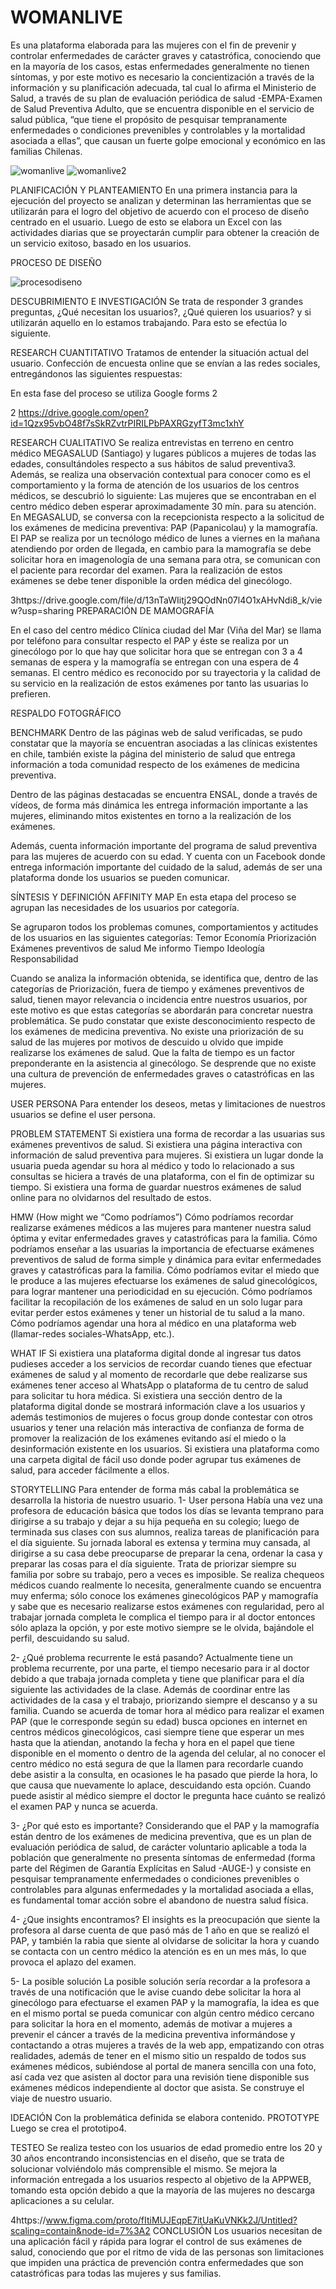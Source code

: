 # WOMANLIVE

Es una plataforma elaborada para las mujeres con el fin de prevenir y controlar enfermedades de carácter graves y catastrófica, conociendo que en la mayoría de los casos, estas enfermedades generalmente no tienen síntomas, y por este motivo es necesario la concientización a través de la información y su planificación adecuada, tal cual lo afirma el Ministerio de Salud, a través de su plan de evaluación periódica de salud -EMPA-Examen de Salud Preventiva Adulto, que se encuentra disponible en el servicio de salud pública, “que tiene el propósito de pesquisar tempranamente enfermedades o condiciones prevenibles y controlables y la mortalidad asociada a ellas”, que causan un fuerte golpe emocional y económico en las familias Chilenas.

![womanlive](https://user-images.githubusercontent.com/32302490/37931977-a916c57e-311d-11e8-9779-cae29dae4d59.png)
![womanlive2](https://user-images.githubusercontent.com/32302490/37945364-3a7b7964-3156-11e8-843e-e3c435808834.png)


PLANIFICACIÓN Y PLANTEAMIENTO
En una primera instancia para la ejecución del proyecto se analizan y determinan las herramientas que se utilizarán para el logro del objetivo de acuerdo con el proceso de diseño centrado en el usuario.
Luego de esto se elabora un Excel con las actividades diarias que se proyectarán cumplir para obtener la creación de un servicio exitoso, basado en los usuarios.



PROCESO DE DISEÑO

![procesodiseno](https://user-images.githubusercontent.com/32302490/37945508-fb626fac-3156-11e8-8f5a-a2fddd7cb06b.png)

DESCUBRIMIENTO E INVESTIGACIÓN
Se trata de responder 3 grandes preguntas, ¿Qué necesitan los usuarios?, ¿Qué quieren los usuarios? y si utilizarán aquello en lo estamos trabajando. Para esto se efectúa lo siguiente.

RESEARCH CUANTITATIVO
Tratamos de entender la situación actual del usuario.
Confección de encuesta online que se envían a las redes sociales, entregándonos las siguientes respuestas:

En esta fase del proceso se utiliza Google forms 2





2 https://drive.google.com/open?id=1Qzx95vbO48f7sSkRZvtrPIRILPbPAXRGzyfT3mc1xhY





RESEARCH CUALITATIVO
Se realiza entrevistas en terreno en centro médico MEGASALUD (Santiago) y lugares públicos a mujeres de todas las edades, consultándoles respecto a sus hábitos de salud preventiva3. Además, se realiza una observación contextual para conocer como es el comportamiento y la forma de atención de los usuarios de los centros médicos, se descubrió lo siguiente:
Las mujeres que se encontraban en el centro médico deben esperar aproximadamente 30 mín. para su atención.
En MEGASALUD, se conversa con la recepcionista respecto a la solicitud de los exámenes de medicina preventiva: PAP (Papanicolau) y la mamografía. El PAP se realiza por un tecnólogo médico de lunes a viernes en la mañana atendiendo por orden de llegada, en cambio para la mamografía se debe solicitar hora en imagenología de una semana para otra, se comunican con el paciente para recordar del examen.
Para la realización de estos exámenes se debe tener disponible la orden médica del ginecólogo.


3https://drive.google.com/file/d/13nTaWIitj29QOdNn07l4O1xAHvNdi8_k/view?usp=sharing
PREPARACIÓN DE MAMOGRAFÍA


En el caso del centro médico Clínica ciudad del Mar (Viña del Mar) se llama por teléfono para consultar respecto el PAP y éste se realiza por un ginecólogo por lo que hay que solicitar hora que se entregan con 3 a 4 semanas de espera y la mamografía se entregan con una espera de 4 semanas. El centro médico es reconocido por su trayectoria y la calidad de su servicio en la realización de estos exámenes por tanto las usuarias lo prefieren.

RESPALDO FOTOGRÁFICO




BENCHMARK
Dentro de las páginas web de salud verificadas, se pudo constatar que la mayoría se encuentran asociadas a las clínicas existentes en chile, también existe la página del ministerio de salud que entrega información a toda comunidad respecto de los exámenes de medicina preventiva.


Dentro de las páginas destacadas se encuentra ENSAL, donde a través de vídeos, de forma más dinámica les entrega información importante a las mujeres, eliminando mitos existentes en torno a la realización de los exámenes.

Además, cuenta información importante del programa de salud preventiva para las mujeres de acuerdo con su edad.  Y cuenta con un Facebook donde entrega información importante del cuidado de la salud, además de ser una plataforma donde los usuarios se pueden comunicar.


SÍNTESIS Y DEFINICIÓN
AFFINITY MAP
En esta etapa del proceso se agrupan las necesidades de los usuarios por categoría.


Se agruparon todos los problemas comunes, comportamientos y actitudes de los usuarios en las siguientes categorías:
Temor
Economía
Priorización
Exámenes preventivos de salud
Me informo
Tiempo
Ideología
Responsabilidad

Cuando se analiza la información obtenida, se identifica que, dentro de las categorías de Priorización, fuera de tiempo y exámenes preventivos de salud, tienen mayor relevancia o incidencia entre nuestros usuarios, por este motivo es que estas categorías se abordarán para concretar nuestra problemática.
Se pudo constatar que existe desconocimiento respecto de los exámenes de medicina preventiva.
No existe una priorización de su salud de las mujeres por motivos de descuido u olvido que impide realizarse los exámenes de salud.
Que la falta de tiempo es un factor preponderante en la asistencia al ginecólogo.
Se desprende que no existe una cultura de prevención de enfermedades graves o catastróficas en las mujeres.

USER PERSONA
Para entender los deseos, metas y limitaciones de nuestros usuarios se define el user persona.

PROBLEM STATEMENT
Si existiera una forma de recordar a las usuarias sus exámenes preventivos de salud.
Si existiera una página interactiva con información de salud preventiva para mujeres.
Si existiera un lugar donde la usuaria pueda agendar su hora al médico y todo lo relacionado a sus consultas se hiciera a través de una plataforma, con el fin de optimizar su tiempo.
Si existiera una forma de guardar nuestros exámenes de salud online para no olvidarnos del resultado de estos.

HMW (How might we “Como podríamos”)
Cómo podríamos recordar realizarse exámenes médicos a las mujeres para mantener nuestra salud óptima y evitar enfermedades graves y catastróficas para la familia.
Cómo podríamos enseñar a las usuarias la importancia de efectuarse exámenes preventivos de salud de forma simple y dinámica para evitar enfermedades graves y catastróficas para la familia.
Cómo podríamos evitar el miedo que le produce a las mujeres efectuarse los exámenes de salud ginecológicos, para lograr mantener una periodicidad en su ejecución.
Cómo podríamos facilitar la recopilación de los exámenes de salud en un solo lugar para evitar perder estos exámenes y tener un historial de tu salud a la mano.
Cómo podríamos agendar una hora al médico en una plataforma web (llamar-redes sociales-WhatsApp, etc.).

WHAT IF
Si existiera una plataforma digital donde al ingresar tus datos pudieses acceder a los servicios de recordar cuando tienes que efectuar exámenes de salud y al momento de recordarle que debe realizarse sus exámenes tener acceso al WhatsApp o plataforma de tu centro de salud para solicitar tu hora médica.
Si existiera una sección dentro de la plataforma digital donde se mostrará información clave a los usuarios y además testimonios de mujeres o focus group donde contestar con otros usuarios y tener una relación más interactiva de confianza de forma de promover la realización de los exámenes evitando así el miedo o la desinformación existente en los usuarios.
Si existiera una plataforma como una carpeta digital de fácil uso donde poder agrupar tus exámenes de salud, para acceder fácilmente a ellos.

STORYTELLING
Para entender de forma más cabal la problemática se desarrolla la historia de nuestro usuario.
1- User persona
Había una vez una profesora de educación básica que todos los días se levanta temprano para dirigirse a su trabajo y dejar a su hija pequeña en su colegio; luego de terminada sus clases con sus alumnos, realiza tareas de planificación para el día siguiente. Su jornada laboral es extensa y termina muy cansada, al dirigirse a su casa debe preocuparse de preparar la cena, ordenar la casa y preparar las cosas para el día siguiente. Trata de priorizar siempre su familia por sobre su trabajo, pero a veces es imposible. Se realiza chequeos médicos cuando realmente lo necesita, generalmente cuando se encuentra muy enferma; sólo conoce los exámenes ginecológicos PAP y mamografía y sabe que es necesario realizarse estos exámenes con regularidad, pero al trabajar jornada completa le complica el tiempo para ir al doctor entonces sólo aplaza la opción, y por este motivo siempre se le olvida, bajándole el perfil, descuidando su salud.

2- ¿Qué problema recurrente le está pasando?
Actualmente tiene un problema recurrente, por una parte, el tiempo necesario para ir al doctor debido a que trabaja jornada completa y tiene que planificar para el día siguiente las actividades de la clase. Además de coordinar entre las actividades de la casa y el trabajo, priorizando siempre el descanso y a su familia. Cuando se acuerda de tomar hora al médico para realizar el examen PAP (que le corresponde según su edad) busca opciones en internet en centros médicos ginecológicos, casi siempre tiene que esperar un mes hasta que la atiendan, anotando la fecha y hora en el papel que tiene disponible en el momento o dentro de la agenda del celular, al no conocer el centro médico no está segura de que la llamen para recordarle cuando debe asistir a la consulta, en ocasiones le ha pasado que pierde la hora, lo que causa que nuevamente lo aplace, descuidando esta opción. Cuando puede asistir al médico siempre el doctor le pregunta hace cuánto se realizó el examen PAP y nunca se acuerda.

3- ¿Por qué esto es importante?
Considerando que el PAP y la mamografía están dentro de los exámenes de medicina preventiva, que es un plan de evaluación periódica de salud, de carácter voluntario aplicable a toda la población que generalmente no presenta síntomas de enfermedad (forma parte del Régimen de Garantía Explícitas en Salud -AUGE-) y consiste en pesquisar tempranamente enfermedades o condiciones prevenibles o controlables para algunas enfermedades y la mortalidad asociada a ellas, es fundamental tomar acción sobre el abandono de nuestra salud física.

4- ¿Que insights encontramos?
El insights es la preocupación que siente la profesora al darse cuenta de que pasó más de 1 año en que se realizó el PAP, y también la rabia que siente al olvidarse de solicitar la hora y cuando se contacta con un centro médico la atención es en un mes más, lo que provoca el aplazo del examen.

5- La posible solución
La posible solución sería recordar a la profesora a través de una notificación que le avise cuando debe solicitar la hora al ginecólogo para efectuarse el examen PAP y la mamografía, la idea es que en el mismo portal se pueda comunicar con algún centro médico cercano para solicitar la hora en el momento, además de motivar a mujeres a prevenir el cáncer a través de la medicina preventiva informándose y contactando a otras mujeres a través de la web app, empatizando con otras realidades, además de tener en el mismo sitio un respaldo de todos sus exámenes médicos, subiéndose al portal de manera sencilla con una foto, así cada vez que asisten al doctor para una revisión tiene disponible sus exámenes médicos independiente al doctor que asista.
Se construye el viaje de nuestro usuario.

IDEACIÓN
Con la problemática definida se elabora contenido.
PROTOTYPE
Luego se crea el prototipo4.


TESTEO
Se realiza testeo con los usuarios de edad promedio entre los 20 y 30 años encontrando inconsistencias en el diseño, que se trata de solucionar volviéndolo más comprensible el mismo. Se mejora la información entregada a los usuarios respecto al objetivo de la APPWEB, tomando esta opción debido a que la mayoría de las mujeres no descarga aplicaciones a su celular.





4https://www.figma.com/proto/fItiMUJEqpE7itUaKuVNKk2J/Untitled?scaling=contain&node-id=7%3A2
CONCLUSIÓN
Los usuarios necesitan de una aplicación fácil y rápida para lograr el control de sus exámenes de salud, conociendo que por el ritmo de vida de las personas son limitaciones que impiden una práctica de prevención contra enfermedades que son catastróficas para todas las mujeres y sus familias.  
